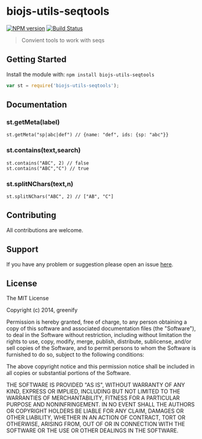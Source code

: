 # biojs-utils-seqtools

[![NPM version](http://img.shields.io/npm/v/biojs-utils-seqtools.svg)](https://www.npmjs.org/package/biojs-utils-seqtools) 
[![Build Status](https://secure.travis-ci.org/greenify/biojs-utils-seqtools.png?branch=master)](http://travis-ci.org/greenify/biojs-utils-seqtools) 

> Convient tools to work with seqs

## Getting Started
Install the module with: `npm install biojs-utils-seqtools`

```javascript
var st = require('biojs-utils-seqtools');
```

## Documentation

### st.getMeta(label)

``
st.getMeta("sp|abc|def") // {name: "def", ids: {sp: "abc"}}
``

### st.contains(text,search)

```
st.contains("ABC", 2) // false
st.contains("ABC","C") // true
```

### st.splitNChars(text,n)

```
st.splitNChars("ABC", 2) // ["AB", "C"]
```

## Contributing

All contributions are welcome.

## Support

If you have any problem or suggestion please open an issue [here](https://github.com/greenify/biojs-utils-seqtools/issues).

## License 

The MIT License

Copyright (c) 2014, greenify

Permission is hereby granted, free of charge, to any person
obtaining a copy of this software and associated documentation
files (the "Software"), to deal in the Software without
restriction, including without limitation the rights to use,
copy, modify, merge, publish, distribute, sublicense, and/or sell
copies of the Software, and to permit persons to whom the
Software is furnished to do so, subject to the following
conditions:

The above copyright notice and this permission notice shall be
included in all copies or substantial portions of the Software.

THE SOFTWARE IS PROVIDED "AS IS", WITHOUT WARRANTY OF ANY KIND,
EXPRESS OR IMPLIED, INCLUDING BUT NOT LIMITED TO THE WARRANTIES
OF MERCHANTABILITY, FITNESS FOR A PARTICULAR PURPOSE AND
NONINFRINGEMENT. IN NO EVENT SHALL THE AUTHORS OR COPYRIGHT
HOLDERS BE LIABLE FOR ANY CLAIM, DAMAGES OR OTHER LIABILITY,
WHETHER IN AN ACTION OF CONTRACT, TORT OR OTHERWISE, ARISING
FROM, OUT OF OR IN CONNECTION WITH THE SOFTWARE OR THE USE OR
OTHER DEALINGS IN THE SOFTWARE.

